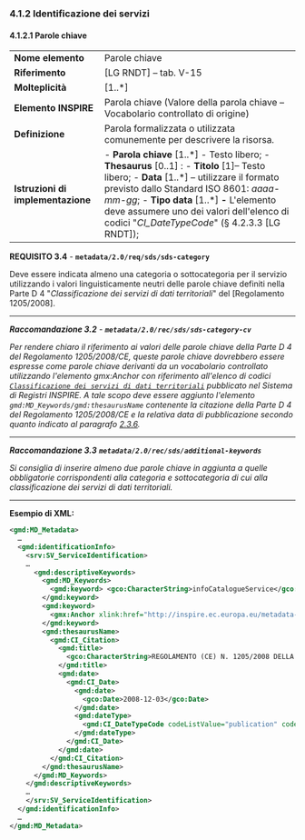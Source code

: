 ### 4.1.2 Identificazione dei servizi

#### 4.1.2.1 Parole chiave

|  |  |
| --- | --- |
| **Nome elemento** | Parole chiave |
| **Riferimento** | [LG RNDT] – tab. V-15 |
| **Molteplicità** | [1..\*] |
| **Elemento INSPIRE** | Parola chiave (Valore della parola chiave – Vocabolario controllato di origine) |
| **Definizione** | Parola formalizzata o utilizzata comunemente per descrivere la risorsa. |
| **Istruzioni di implementazione** | - **Parola chiave** [1..\*] - Testo libero; - **Thesaurus** [0..1] : - **Titolo** [1]– Testo libero;   - **Data** [1..\*] – utilizzare il formato previsto dallo Standard ISO 8601: _aaaa-mm-gg_; - **Tipo data** [1..\*] **-** L&#39;elemento deve assumere uno dei valori dell&#39;elenco di codici &quot;_CI\_DateTypeCode_&quot; (§ 4.2.3.3 [LG RNDT]); |

**REQUISITO 3.4** - **```metadata/2.0/req/sds/sds-category```**

Deve essere indicata almeno una categoria o sottocategoria per il servizio utilizzando i valori linguisticamente neutri delle parole chiave definiti nella Parte D 4 &quot;_Classificazione dei servizi di dati territoriali_&quot; del [Regolamento 1205/2008].

---

***Raccomandazione 3.2** - **```metadata/2.0/rec/sds/sds-category-cv```***

*Per rendere chiaro il riferimento ai valori delle parole chiave della Parte D 4 del Regolamento 1205/2008/CE, queste parole chiave dovrebbero essere espresse come parole chiave derivanti da un vocabolario controllato utilizzando l&#39;elemento _gmx:Anchor_ con riferimento all&#39;elenco di codici [```Classificazione dei servizi di dati territoriali```](http://inspire.ec.europa.eu/metadata-codelist/SpatialDataServiceCategory) pubblicato nel Sistema di Registri INSPIRE. A tale scopo deve essere aggiunto l&#39;elemento ```gmd:MD_Keywords/gmd:thesaurusName``` contenente la citazione della Parte D 4 del Regolamento 1205/2008/CE e la relativa data di pubblicazione secondo quanto indicato al paragrafo [2.3.6](../common/identification.md#236-parole-chiave).*

---

***Raccomandazione 3.3**  **```metadata/2.0/rec/sds/additional-keywords```***

*Si consiglia di inserire almeno due parole chiave in aggiunta a quelle obbligatorie corrispondenti alla categoria e sottocategoria di cui alla classificazione dei servizi di dati territoriali.*

---

**Esempio di XML:**

```xml
<gmd:MD_Metadata>
  …
  <gmd:identificationInfo>
    <srv:SV_ServiceIdentification>
    …
      <gmd:descriptiveKeywords>
        <gmd:MD_Keywords>
          <gmd:keyword> <gco:CharacterString>infoCatalogueService</gco:CharacterString>
        </gmd:keyword>
        <gmd:keyword>
          <gmx:Anchor xlink:href="http://inspire.ec.europa.eu/metadata-codelist/SpatialDataServiceCategory/humanCatalogueViewer">humanCatalogViewer</ gmx:Anchor>
        </gmd:keyword>
        <gmd:thesaurusName>
          <gmd:CI_Citation>
            <gmd:title>
              <gco:CharacterString>REGOLAMENTO (CE) N. 1205/2008 DELLA COMMISSIONE del 3 dicembre 2008 recante attuazione della direttiva 2007/2/CE del Parlamento europeo e del Consiglio per quanto riguarda i metadati</gco:CharacterString>
            </gmd:title>
            <gmd:date>
              <gmd:CI_Date>
                <gmd:date>
                  <gco:Date>2008-12-03</gco:Date>
                </gmd:date>
                <gmd:dateType>
                  <gmd:CI_DateTypeCode codeListValue="publication" codeList="http://standards.iso.org/iso/19139/resources/gmxCodelists.xml#CI_DateTypeCode">pubblicazione</gmd:CI_DateTypeCode>
                </gmd:dateType>
              </gmd:CI_Date>
            </gmd:date>
          </gmd:CI_Citation>
        </gmd:thesaurusName>
      </gmd:MD_Keywords>
    </gmd:descriptiveKeywords>
    …
    </srv:SV_ServiceIdentification>
  </gmd:identificationInfo>
  …
</gmd:MD_Metadata>
```
